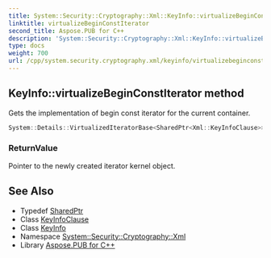 ```yaml
---
title: System::Security::Cryptography::Xml::KeyInfo::virtualizeBeginConstIterator method
linktitle: virtualizeBeginConstIterator
second_title: Aspose.PUB for C++
description: 'System::Security::Cryptography::Xml::KeyInfo::virtualizeBeginConstIterator method. Gets the implementation of begin const iterator for the current container in C++.'
type: docs
weight: 700
url: /cpp/system.security.cryptography.xml/keyinfo/virtualizebeginconstiterator/
---
```

## KeyInfo::virtualizeBeginConstIterator method


Gets the implementation of begin const iterator for the current container.

```cpp
System::Details::VirtualizedIteratorBase<SharedPtr<Xml::KeyInfoClause>> * System::Security::Cryptography::Xml::KeyInfo::virtualizeBeginConstIterator() const override
```


### ReturnValue

Pointer to the newly created iterator kernel object.

## See Also

* Typedef [SharedPtr](../../../system/sharedptr/)
* Class [KeyInfoClause](../../keyinfoclause/)
* Class [KeyInfo](../)
* Namespace [System::Security::Cryptography::Xml](../../)
* Library [Aspose.PUB for C++](../../../)
